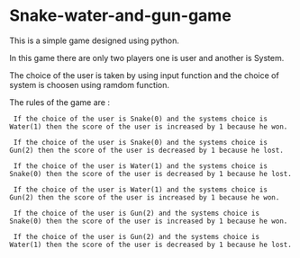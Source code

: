 # Snake-water-and-gun-game

This is a simple game designed using python.

In this game there are only two players one is user and another is System.

The choice of the user is taken by using input function and the choice of system is choosen using ramdom function.

The rules of the game are :

     If the choice of the user is Snake(0) and the systems choice is Water(1) then the score of the user is increased by 1 because he won.
     
     If the choice of the user is Snake(0) and the systems choice is Gun(2) then the score of the user is decreased by 1 because he lost.
     
     If the choice of the user is Water(1) and the systems choice is Snake(0) then the score of the user is decreased by 1 because he lost.
     
     If the choice of the user is Water(1) and the systems choice is Gun(2) then the score of the user is increased by 1 because he won.
     
     If the choice of the user is Gun(2) and the systems choice is Snake(0) then the score of the user is increased by 1 because he won.
     
     If the choice of the user is Gun(2) and the systems choice is Water(1) then the score of the user is decreased by 1 because he lost.
